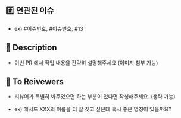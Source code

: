 ## #️⃣ 연관된 이슈

- ex) #이슈번호, #이슈번호, #13

## 📝 Description

- 이번 PR 에서 작업 내용을 간략히 설명해주세요 (이미지 첨부 가능)

## 💬 To Reivewers

- 리뷰어가 특별히 봐주었으면 하는 부분이 있다면 작성해주세요. (생략 가능)

- ex) 메서드 XXX의 이름을 더 잘 짓고 싶은데 혹시 좋은 명칭이 있을까요?
